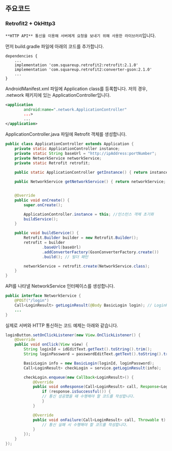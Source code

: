 ## 주요코드

### Retrofit2 + OkHttp3
`**HTTP API** 통신을 이용해 서버에게 요청을 보내기 위해 사용한 라이브러리`입니다.  

먼저 build.gradle 파일에 아래의 코드를 추가합니다.
```
dependencies {
    ...
    implementation 'com.squareup.retrofit2:retrofit:2.1.0'
    implementation 'com.squareup.retrofit2:converter-gson:2.1.0'
    ...
}
```  

AndroidManifest.xml 파일에 Application class를 등록합니다. 저의 경우, .network 패키지에 있는 ApplicationController입니다.
```xml
<application
        android:name=".network.ApplicationController"
        ...>
        ...
</application>
```  

ApplicationController.java 파일에 Retrofit 객체를 생성합니다.
```java
public class ApplicationController extends Application {
    private static ApplicationController instance;
    private static String baseUrl = "http://ipAddress:portNumber";
    private NetworkService networkService;
    private static Retrofit retrofit;
    
    public static ApplicationController getInstance() { return instance; }

    public NetworkService getNetworkService() { return networkService; }


    @Override
    public void onCreate() {
        super.onCreate();

        ApplicationController.instance = this; //인스턴스 객체 초기화
        buildService();
    }

    public void buildService() {
        Retrofit.Builder builder = new Retrofit.Builder();
        retrofit = builder
                .baseUrl(baseUrl)
                .addConverterFactory(GsonConverterFactory.create())
                .build(); // 빌더 패턴

        networkService = retrofit.create(NetworkService.class);
    }
}
```  

API를 나타낼 NetworkService 인터페이스를 생성합니다.
```java
public interface NetworkService {
    @POST("/login")
    Call<LoginResult> getLoginResult(@Body BasicLogin login); // LoginResult는 response, BasicLogin은 requestbody 내용입니다.
    ...
}
```  

실제로 서버와 HTTP 통신하는 코드 예제는 아래와 같습니다.
```java
loginButton.setOnClickListener(new View.OnClickListener() {
    @Override
    public void onClick(View view) {
        String loginId = idEditText.getText().toString().trim();
        String loginPassword = passwordEditText.getText().toString().trim();

        BasicLogin info = new BasicLogin(loginId, loginPassword);
        Call<LoginResult> checkLogin = service.getLoginResult(info);

        checkLogin.enqueue(new Callback<LoginResult>() {
            @Override
            public void onResponse(Call<LoginResult> call, Response<LoginResult> response) {
                if (response.isSuccessful()) {
                // 통신 성공했을 때 수행해야 할 코드를 작성합니다.
                }
            }

            @Override
            public void onFailure(Call<LoginResult> call, Throwable t) {
                // 통신 실패 시 수행해야 할 코드를 작성합니다.
            }
        });
    }
});
```
